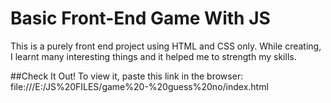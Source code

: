 # Basic Front-End Game With JS 

This is a purely front end project using HTML and CSS only. 
While creating, I learnt many interesting things and it helped me to strength my skills. 

##Check It Out!
To view it, paste this link in the browser:
file:///E:/JS%20FILES/game%20-%20guess%20no/index.html
